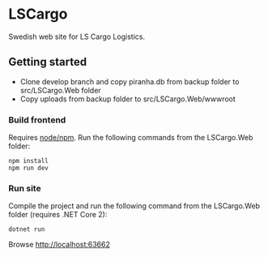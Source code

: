 # LSCargo
Swedish web site for LS Cargo Logistics.

## Getting started
* Clone develop branch and copy piranha.db from backup folder to src/LSCargo.Web folder
* Copy uploads from backup folder to src/LSCargo.Web/wwwroot

### Build frontend
Requires [node/npm](https://nodejs.org). Run the following commands from the LSCargo.Web folder:
```
npm install
npm run dev
```

### Run site
Compile the project and run the following command from the LSCargo.Web folder (requires .NET Core 2):
```
dotnet run
```
Browse [http://localhost:63662](http://localhost:63662)